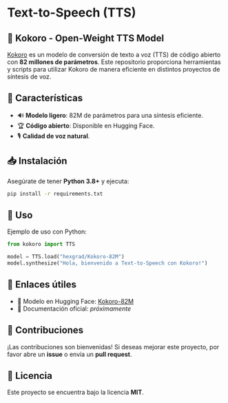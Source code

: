 # Text-to-Speech (TTS)

## 📢 Kokoro - Open-Weight TTS Model

[Kokoro](https://huggingface.co/hexgrad/Kokoro-82M) es un modelo de conversión de texto a voz (TTS) de código abierto con **82 millones de parámetros**. Este repositorio proporciona herramientas y scripts para utilizar Kokoro de manera eficiente en distintos proyectos de síntesis de voz.

## 🚀 Características
- 🔊 **Modelo ligero**: 82M de parámetros para una síntesis eficiente.
- 🏆 **Código abierto**: Disponible en Hugging Face.
- 🎙️ **Calidad de voz natural**.

## 📥 Instalación
Asegúrate de tener **Python 3.8+** y ejecuta:
```bash
pip install -r requirements.txt
```

## 🚀 Uso
Ejemplo de uso con Python:
```python
from kokoro import TTS

model = TTS.load("hexgrad/Kokoro-82M")
model.synthesize("Hola, bienvenido a Text-to-Speech con Kokoro!")
```

## 📌 Enlaces útiles
- 📄 Modelo en Hugging Face: [Kokoro-82M](https://huggingface.co/hexgrad/Kokoro-82M)
- 📖 Documentación oficial: *próximamente*

## 🤝 Contribuciones
¡Las contribuciones son bienvenidas! Si deseas mejorar este proyecto, por favor abre un **issue** o envía un **pull request**.

## 📝 Licencia
Este proyecto se encuentra bajo la licencia **MIT**.


